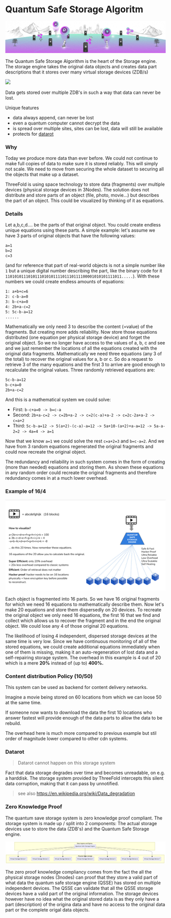 # Quantum Safe Storage Algoritm

![](img/tf_banner_grid_.jpg)

The Quantum Safe Storage Algorithm is the heart of the Storage engine.  The storage engine takes the original data objects and creates data part descriptions that it stores over many virtual storage devices (ZDB/s)


![](../img/.jpg)

Data gets stored over multiple ZDB's in such a way that data can never be lost.

Unique features

- data always append, can never be lost
- even a quantum computer cannot decrypt the data
- is spread over multiple sites, sites can be lost, data will still be available
- protects for [datarot](datarot)

### Why

Today we produce more data than ever before. We could not continue to make full copies of data to make sure it is stored reliably. This will simply not scale. We need to move from securing the whole dataset to securing all the objects that make up a dataset.

ThreeFold is using space technology to store data (fragments) over multiple devices (physical storage devices in 3Nodes). The solution does not distribute and store parts of an object (file, photo, movie...) but describes the part of an object. This could be visualized by thinking of it as equations.


### Details

Let a,b,c,d.... be the parts of that original object. You could create endless unique equations using these parts. A simple example: let's assume we have 3 parts of original objects that have the following values:
```
a=1
b=2
c=3
```
(and for reference that part of real-world objects is not a simple number like `1` but a unique digital number describing the part, like the binary code for it `110101011101011101010111101110111100001010101111011.....`). With these numbers we could create endless amounts of equations:
```
1: a+b+c=6
2: c-b-a=0
3: b-c+a=0
4: 2b+a-c=2
5: 5c-b-a=12
......
```
Mathematically we only need 3 to describe the content (=value) of the fragments. But creating more adds reliability. Now store those equations distributed (one equation per physical storage device) and forget the original object. So we no longer have access to the values of a, b, c and see and we just remember the locations of all the equations created with the original data fragments. Mathematically we need three equations (any 3 of the total) to recover the original values for a, b or c. So do a request to retrieve 3 of the many equations and the first 3 to arrive are good enough to recalculate the original values. Three randomly retrieved equations are:

```
5c-b-a=12
b-c+a=0
2b+a-c=2
```
And this is a mathematical system we could solve:
- First: `b-c+a=0 -> b=c-a`
- Second: `2b+a-c=2 -> c=2b+a-2 -> c=2(c-a)+a-2 -> c=2c-2a+a-2 -> c=a+2`
- Third: `5c-b-a=12 -> 5(a+2)-(c-a)-a=12 -> 5a+10-(a+2)+a-a=12 -> 5a-a-2=2 -> 4a=4 -> a=1`

Now that we know `a=1` we could solve the rest `c=a+2=3` and `b=c-a=2`. And we have from 3 random equations regenerated the original fragments and could now recreate the original object. 

The redundancy and reliability in such system comes in the form of creating (more than needed) equations and storing them. As shown these equations in any random order could recreate the original fragments and therefore
redundancy comes in at a much lower overhead.

### Example of 16/4

![](img/quantumsafe_storage_algo.jpg)


Each object is fragmented into 16 parts. So we have 16 original fragments for which we need 16 equations to mathematically describe them. Now let's make 20 equations and store them dispersedly on 20 devices. To recreate the original object we only need 16 equations, the first 16 that we find and collect which allows us to recover the fragment and in the end the original object. We could lose any 4 of those original 20 equations.

The likelihood of losing 4 independent, dispersed storage devices at the same time is very low. Since we have continuous monitoring of all of the stored equations, we could create additional equations immediately when one of them is missing, making it an auto-regeneration of lost data and a self-repairing storage system. The overhead in this example is 4 out of 20 which is a mere **20%** instead of (up to) **400%.**

### Content distribution Policy (10/50)

This system can be used as backend for content delivery networks.

Imagine a movie being stored on 60 locations from which we can loose 50 at the same time.

If someone now wants to download the data the first 10 locations who answer fastest will provide enough of the data parts to allow the data to be rebuild.

The overhead here is much more compared to previous example but stil order of magnitude lower compared to other cdn systems.

### Datarot

> Datarot cannot happen on this storage system

Fact that data storage degrades over time and becomes unreadable, on e.g. a harddisk.
The storage system provided by ThreeFold intercepts this silent data corruption, making that it can pass by unnotified.

> see also https://en.wikipedia.org/wiki/Data_degradation

### Zero Knowledge Proof

The quantum save storage system is zero knowledge proof compliant. The storage system is made up / split into 2 components:  The actual storage devices use to store the data (ZDB's) and the Quantum Safe Storage engine. 


![](img/qss_system.jpg)

The zero proof knowledge compliancy comes from the fact the all the physical storage nodes (3nodes) can proof that they store a valid part of what data the quantum safe storage engine (QSSE) has stored on multiple independent devices.  The QSSE can validate that all the QSSE storage devices have a valid part of the original information.  The storage devices however have no idea what the original stored data is as they only have a part (description) of the origina data and have no access to the original data part or the complete origal data objects.

